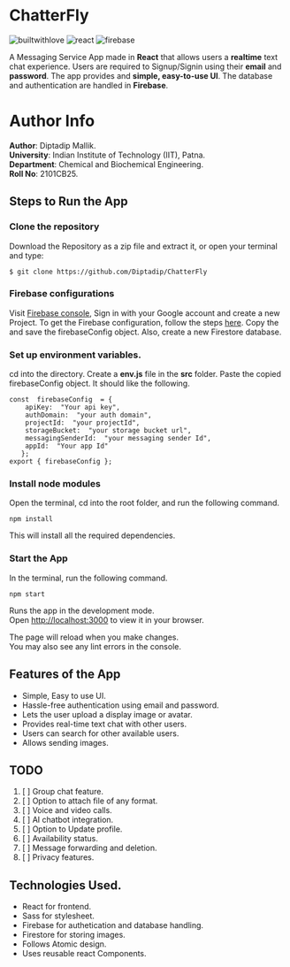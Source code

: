 # ChatterFly

![builtwithlove](https://forthebadge.com/images/badges/built-with-love.svg)
 ![react](https://img.shields.io/badge/React-61DAFB.svg?style=for-the-badge&logo=React&logoColor=black) ![firebase](https://img.shields.io/badge/Firebase-FFCA28.svg?style=for-the-badge&logo=Firebase&logoColor=black)



A Messaging Service App made in **React** that allows users a **realtime** text chat experience. Users are required to Signup/Signin using their **email** and **password**. The app provides and **simple, easy-to-use UI**. The database and authentication are handled in **Firebase**.

# Author Info

**Author**: Diptadip Mallik.\
**University**: Indian Institute of Technology (IIT), Patna.\
**Department**: Chemical and Biochemical Engineering.\
**Roll No**: 2101CB25.

##  Steps to Run the App

### Clone the repository
Download the Repository as a zip file and extract it, or open your terminal and type:

    $ git clone https://github.com/Diptadip/ChatterFly

### Firebase configurations
Visit [Firebase console](https://console.firebase.google.com/), Sign in with your Google account and create a new Project. To get the Firebase configuration, follow the steps [here](https://firebase.google.com/docs/web/setup). Copy the and save the firebaseConfig object. Also, create a new Firestore database.

### Set up environment variables.

cd into the directory. Create a **env.js** file in the **src** folder. Paste the copied firebaseConfig object. It should like the following.

    const  firebaseConfig  = {
	    apiKey:  "Your api key",
	    authDomain:  "your auth domain",
	    projectId:  "your projectId",
	    storageBucket:  "your storage bucket url",
	    messagingSenderId:  "your messaging sender Id",
	    appId:  "Your app Id"
	   };
	export { firebaseConfig };

### Install node modules
Open the terminal, cd into the root folder, and run the following command.

    npm install
This will install all the required dependencies.

### Start the App

In the terminal, run the following command.

    npm start

Runs the app in the development mode.\
Open [http://localhost:3000](http://localhost:3000) to view it in your browser.

The page will reload when you make changes.\
You may also see any lint errors in the console.

## Features of the App

 - Simple, Easy to use UI.
 - Hassle-free authentication using email and password.
 - Lets the user upload a display image or avatar.
 - Provides real-time text chat with other users.
 - Users can search for other available users.
 - Allows sending images.

## TODO

 1. [ ] Group chat feature.
 2. [ ] Option to attach file of any format.
 3. [ ] Voice and video calls.
 4. [ ] AI chatbot integration.
 5. [ ] Option to Update profile.
 6. [ ] Availability status.
 7. [ ] Message forwarding and deletion.
 8. [ ] Privacy features.

## Technologies Used.

 - React for frontend.
 - Sass for stylesheet.
 - Firebase for authetication and database handling.
 - Firestore for storing images. 
 - Follows Atomic design.
 - Uses reusable react Components.
